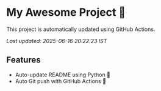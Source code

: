 # My Awesome Project 🚀

This project is automatically updated using GitHub Actions.

_Last updated: 2025-06-16 20:22:23 IST_

## Features
- Auto-update README using Python 🐍
- Auto Git push with GitHub Actions 🤖

